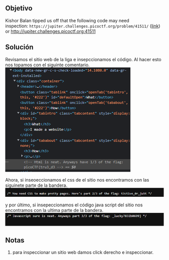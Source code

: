 ## Objetivo
Kishor Balan tipped us off that the following code may need inspection: `https://jupiter.challenges.picoctf.org/problem/41511/` ([link](https://jupiter.challenges.picoctf.org/problem/41511/)) or http://jupiter.challenges.picoctf.org:41511

## Solución
Revisamos el sitio web de la liga e insepccionamos el código. Al hacer esto nos topamos con el siguinte comentario.
![[IMG4.png]](https://github.com/JuanNavarroAmbriz574/Notas_Seguridad_IS_2022/blob/main/Retos_picoCTF/Img%20resources/IMG4.png)

Ahora, si inseoeccionamos el css de el sitio nos encontramos con las siguinete parte de la bandera.
![[IMG5.png]](https://github.com/JuanNavarroAmbriz574/Notas_Seguridad_IS_2022/blob/main/Retos_picoCTF/Img%20resources/IMG5.png)

y por último, si insepeccionamos el código java script del sitio nos encontramos con la ultima parte de la bandera.
![[img6.png]](https://github.com/JuanNavarroAmbriz574/Notas_Seguridad_IS_2022/blob/main/Retos_picoCTF/Img%20resources/img6.png)

## Notas
1. para inspeccionar un sitio web damos click derecho e inspeccionar.
